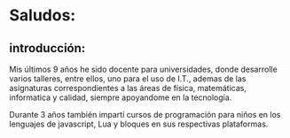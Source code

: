 # Saludos: 

## introducción:
  Mis últimos 9 años he sido docente para universidades, donde desarrolle varios talleres, entre ellos, uno para el uso de I.T., ademas de las asignaturas correspondientes a las     áreas de física, matemáticas, informatica y calidad, siempre apoyandome en la tecnología.

  Durante 3 años también impartí cursos de programación para niños en los lenguajes de javascript, Lua y bloques en sus respectivas plataformas. 


##
  
